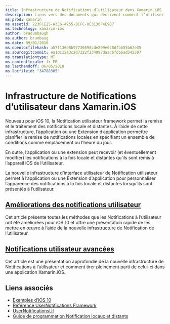 ```yaml
---
title: Infrastructure de Notifications d’utilisateur dans Xamarin.iOS
description: Liens vers des documents qui décrivent comment l’utiliser pour envoyer et recevoir des notifications locale et distantes dans une application Xamarin.iOS et l’infrastructure de Notifications à l’utilisateur.
ms.prod: xamarin
ms.assetid: 223FCE25-A3E6-4255-BCFC-0E3136F4E987
ms.technology: xamarin-ios
author: bradumbaugh
ms.author: brumbaug
ms.date: 09/01/2016
ms.openlocfilehash: a57f136e8b97736598cde899e028dfbb55b62e35
ms.sourcegitcommit: ea1dc12a3c2d7322f234997daacbfdb6ad542507
ms.translationtype: MT
ms.contentlocale: fr-FR
ms.lasthandoff: 06/05/2018
ms.locfileid: "34788305"
---
```

# <a name="user-notifications-framework-in-xamarinios"></a>Infrastructure de Notifications d’utilisateur dans Xamarin.iOS

Nouveau pour iOS 10, la Notification utilisateur framework permet la remise et le traitement des notifications locale et distantes. À l’aide de cette infrastructure, l’application ou une Extension d’application permettre planifier la remise de notifications locales en spécifiant un ensemble de conditions comme emplacement ou l’heure du jour.

En outre, l’application ou une extension peut recevoir (et éventuellement modifier) les notifications à la fois locale et distantes qu’ils sont remis à l’appareil iOS de l’utilisateur.

La nouvelle infrastructure d’interface utilisateur de Notification utilisateur permet à l’application ou une Extension d’application pour personnaliser l’apparence des notifications à la fois locale et distantes lorsqu’ils sont présentés à l’utilisateur.

## <a name="enhanced-user-notificationsiosplatformuser-notificationsenhanced-user-notificationsmd"></a>[Améliorations des notifications utilisateur](~/ios/platform/user-notifications/enhanced-user-notifications.md)

Cet article présente toutes les méthodes que les Notifications à l’utilisateur ont été améliorées pour iOS 10 et offre une présentation rapide de les mettre en œuvre à l’aide de la nouvelle infrastructure de Notification de l’utilisateur.

## <a name="advanced-user-notificationsiosplatformuser-notificationsadvanced-user-notificationsmd"></a>[Notifications utilisateur avancées](~/ios/platform/user-notifications/advanced-user-notifications.md)

Cet article est une présentation approfondie de la nouvelle infrastructure de Notifications à l’utilisateur et comment tirer pleinement parti de celui-ci dans une application Xamarin.iOS.

## <a name="related-links"></a>Liens associés

- [Exemples d’iOS 10](https://developer.xamarin.com/samples/ios/iOS10/)
- [Référence UserNotifications Framework](https://developer.apple.com/reference/usernotifications)
- [UserNotificationsUI](https://developer.apple.com/reference/usernotificationsui)
- [Guide de programmation Notification locaux et distants](https://developer.apple.com/library/prerelease/content/documentation/NetworkingInternet/Conceptual/RemoteNotificationsPG/Chapters/Introduction.html)
